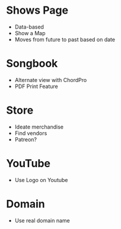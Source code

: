 # Shows Page

* Data-based
* Show a Map
* Moves from future to past based on date

# Songbook

* Alternate view with ChordPro
* PDF Print Feature

# Store

* Ideate merchandise
* Find vendors
* Patreon?

# YouTube

* Use Logo on Youtube

# Domain

* Use real domain name

